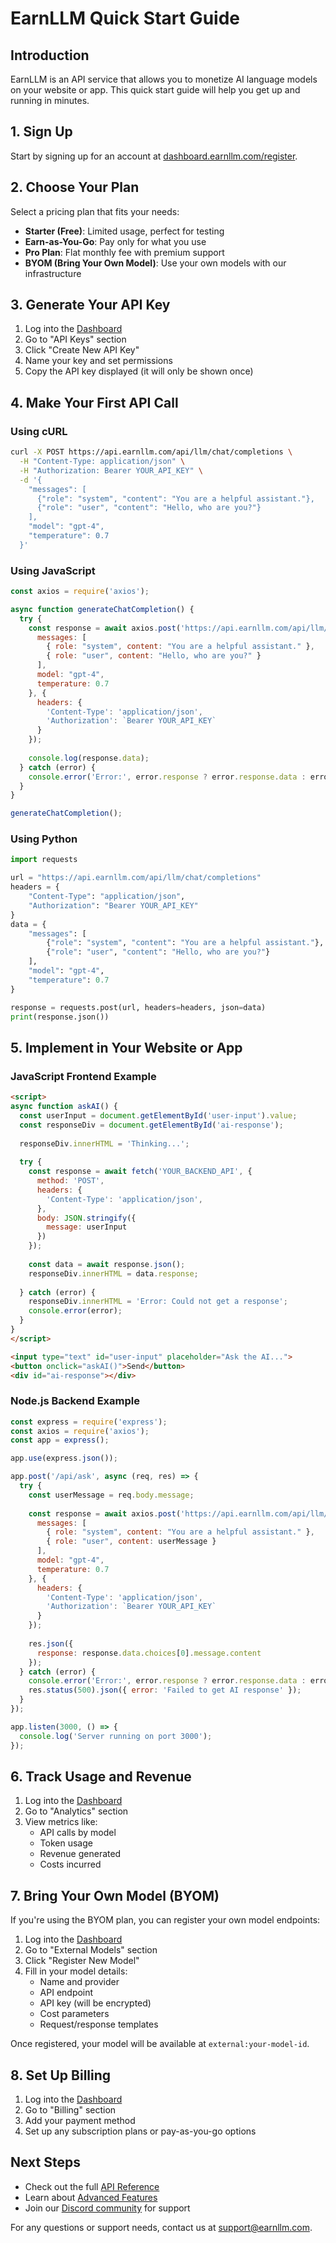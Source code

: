 # EarnLLM Quick Start Guide

## Introduction

EarnLLM is an API service that allows you to monetize AI language models on your website or app. This quick start guide will help you get up and running in minutes.

## 1. Sign Up

Start by signing up for an account at [dashboard.earnllm.com/register](https://dashboard.earnllm.com/register).

## 2. Choose Your Plan

Select a pricing plan that fits your needs:

- **Starter (Free)**: Limited usage, perfect for testing
- **Earn-as-You-Go**: Pay only for what you use
- **Pro Plan**: Flat monthly fee with premium support
- **BYOM (Bring Your Own Model)**: Use your own models with our infrastructure

## 3. Generate Your API Key

1. Log into the [Dashboard](https://dashboard.earnllm.com)
2. Go to "API Keys" section
3. Click "Create New API Key"
4. Name your key and set permissions
5. Copy the API key displayed (it will only be shown once)

## 4. Make Your First API Call

### Using cURL

```bash
curl -X POST https://api.earnllm.com/api/llm/chat/completions \
  -H "Content-Type: application/json" \
  -H "Authorization: Bearer YOUR_API_KEY" \
  -d '{
    "messages": [
      {"role": "system", "content": "You are a helpful assistant."},
      {"role": "user", "content": "Hello, who are you?"}
    ],
    "model": "gpt-4",
    "temperature": 0.7
  }'
```

### Using JavaScript

```javascript
const axios = require('axios');

async function generateChatCompletion() {
  try {
    const response = await axios.post('https://api.earnllm.com/api/llm/chat/completions', {
      messages: [
        { role: "system", content: "You are a helpful assistant." },
        { role: "user", content: "Hello, who are you?" }
      ],
      model: "gpt-4",
      temperature: 0.7
    }, {
      headers: {
        'Content-Type': 'application/json',
        'Authorization': `Bearer YOUR_API_KEY`
      }
    });
    
    console.log(response.data);
  } catch (error) {
    console.error('Error:', error.response ? error.response.data : error.message);
  }
}

generateChatCompletion();
```

### Using Python

```python
import requests

url = "https://api.earnllm.com/api/llm/chat/completions"
headers = {
    "Content-Type": "application/json",
    "Authorization": "Bearer YOUR_API_KEY"
}
data = {
    "messages": [
        {"role": "system", "content": "You are a helpful assistant."},
        {"role": "user", "content": "Hello, who are you?"}
    ],
    "model": "gpt-4",
    "temperature": 0.7
}

response = requests.post(url, headers=headers, json=data)
print(response.json())
```

## 5. Implement in Your Website or App

### JavaScript Frontend Example

```html
<script>
async function askAI() {
  const userInput = document.getElementById('user-input').value;
  const responseDiv = document.getElementById('ai-response');
  
  responseDiv.innerHTML = 'Thinking...';
  
  try {
    const response = await fetch('YOUR_BACKEND_API', {
      method: 'POST',
      headers: {
        'Content-Type': 'application/json',
      },
      body: JSON.stringify({
        message: userInput
      })
    });
    
    const data = await response.json();
    responseDiv.innerHTML = data.response;
    
  } catch (error) {
    responseDiv.innerHTML = 'Error: Could not get a response';
    console.error(error);
  }
}
</script>

<input type="text" id="user-input" placeholder="Ask the AI...">
<button onclick="askAI()">Send</button>
<div id="ai-response"></div>
```

### Node.js Backend Example

```javascript
const express = require('express');
const axios = require('axios');
const app = express();

app.use(express.json());

app.post('/api/ask', async (req, res) => {
  try {
    const userMessage = req.body.message;
    
    const response = await axios.post('https://api.earnllm.com/api/llm/chat/completions', {
      messages: [
        { role: "system", content: "You are a helpful assistant." },
        { role: "user", content: userMessage }
      ],
      model: "gpt-4",
      temperature: 0.7
    }, {
      headers: {
        'Content-Type': 'application/json',
        'Authorization': `Bearer YOUR_API_KEY`
      }
    });
    
    res.json({
      response: response.data.choices[0].message.content
    });
  } catch (error) {
    console.error('Error:', error.response ? error.response.data : error.message);
    res.status(500).json({ error: 'Failed to get AI response' });
  }
});

app.listen(3000, () => {
  console.log('Server running on port 3000');
});
```

## 6. Track Usage and Revenue

1. Log into the [Dashboard](https://dashboard.earnllm.com)
2. Go to "Analytics" section
3. View metrics like:
   - API calls by model
   - Token usage
   - Revenue generated
   - Costs incurred

## 7. Bring Your Own Model (BYOM)

If you're using the BYOM plan, you can register your own model endpoints:

1. Log into the [Dashboard](https://dashboard.earnllm.com)
2. Go to "External Models" section
3. Click "Register New Model"
4. Fill in your model details:
   - Name and provider
   - API endpoint
   - API key (will be encrypted)
   - Cost parameters
   - Request/response templates

Once registered, your model will be available at `external:your-model-id`.

## 8. Set Up Billing

1. Log into the [Dashboard](https://dashboard.earnllm.com)
2. Go to "Billing" section
3. Add your payment method
4. Set up any subscription plans or pay-as-you-go options

## Next Steps

- Check out the full [API Reference](/docs/api-reference.md)
- Learn about [Advanced Features](/docs/advanced-features.md)
- Join our [Discord community](https://discord.gg/earnllm) for support

For any questions or support needs, contact us at support@earnllm.com.
